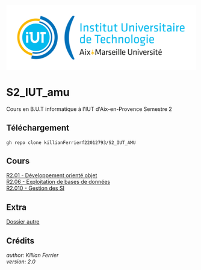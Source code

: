 ![IUT Image](Autre/Univ_Aix-Marseille_-_IUT.svg.png)
# S2_IUT_amu
Cours en B.U.T informatique à l'IUT d'Aix-en-Provence Semestre 2


## Téléchargement
```
gh repo clone killianFerrierf22012793/S2_IUT_AMU
```
## Cours
[R2.01 - Développement orienté objet](R2.01_Dev_orienté_objet)
<br />
[R2.06 - Exploitation de bases de données](R2.06_Exploitation_BD)
<br />
[R2.010 - Gestion des SI](R2.10_Gestion_des_SI)
<br />


## Extra
[Dossier autre](Autre)

## Crédits
*author: Killian Ferrier*
<br />
*version: 2.0*
